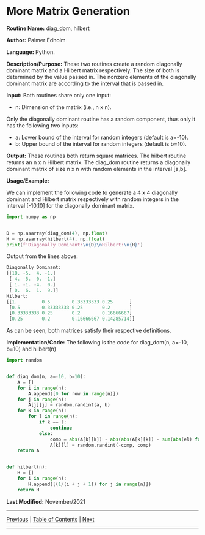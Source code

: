 # More Matrix Generation

**Routine Name:** diag_dom, hilbert

**Author:** Palmer Edholm

**Language:** Python.

**Description/Purpose:** These two routines create a random diagonally dominant matrix and a Hilbert matrix respectively.
The size of both is determined by the value passed in. The nonzero elements of the diagonally dominant matrix are according
to the interval that is passed in.

**Input:** Both routines share only one input:

* n: Dimension of the matrix (i.e., n x n).

Only the diagonally dominant routine has a random component, thus only it has the following two inputs:

* a: Lower bound of the interval for random integers (default is a=-10). 
* b: Upper bound of the interval for random integers (default is b=10).

**Output:** These routines both return square matrices. The hilbert routine returns an n x n Hilbert matrix. The diag_dom
routine returns a diagonally dominant matrix of size n x n with random elements in the interval [a,b].

**Usage/Example:**

We can implement the following code to generate a 4 x 4 diagonally dominant and Hilbert matrix respectively with random
integers in the interval [-10,10] for the diagonally dominant matrix.
```python
import numpy as np


D = np.asarray(diag_dom(4), np.float)
H = np.asarray(hilbert(4), np.float)
print(f'Diagonally Dominant:\n{D}\nHilbert:\n{H}')
```
Output from the lines above:
```python
Diagonally Dominant:
[[10. -5.  4. -1.]
 [ 4. -5.  0. -1.]
 [ 1. -1. -4.  0.]
 [ 0.  6.  1.  9.]]
Hilbert:
[[1.         0.5        0.33333333 0.25      ]
 [0.5        0.33333333 0.25       0.2       ]
 [0.33333333 0.25       0.2        0.16666667]
 [0.25       0.2        0.16666667 0.14285714]]
```
As can be seen, both matrices satisfy their respective definitions.

**Implementation/Code:** The following is the code for diag_dom(n, a=-10, b=10) and hilbert(n)
```python
import random


def diag_dom(n, a=-10, b=10):
    A = []
    for i in range(n):
        A.append([0 for row in range(n)])
    for j in range(n):
        A[j][j] = random.randint(a, b)
    for k in range(n):
        for l in range(n):
            if k == l:
                continue
            else:
                comp = abs(A[k][k]) - abs(abs(A[k][k]) - sum(abs(el) for el in A[k]))
                A[k][l] = random.randint(-comp, comp)
    return A


def hilbert(n):
    H = []
    for i in range(n):
        H.append([(1/(i + j + 1)) for j in range(n)])
    return H
```
**Last Modified:** November/2021

<hr>

[Previous](gauss.md)
| [Table of Contents](toc/manual_toc.md)
| [Next](solve.md)

<hr>
